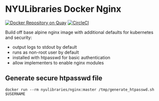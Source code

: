 # NYULibraries Docker Nginx

[![Docker Repository on Quay](https://quay.io/repository/nyulibraries/nginx/status "Docker Repository on Quay")](https://quay.io/repository/nyulibraries/nginx)
[![CircleCI](https://circleci.com/gh/NYULibraries/docker-nginx.svg?style=svg)](https://circleci.com/gh/NYULibraries/docker-nginx)

Build off base alpine nginx image with additional defaults for kubernetes and security:

- output logs to stdout by default
- runs as non-root user by default
- installed with htpasswd for basic authentication
- allow implementers to enable nginx modules

## Generate secure htpasswd file

```
docker run --rm nyulibraries/nginx:master /tmp/generate_htpasswd.sh $USERNAME
```
